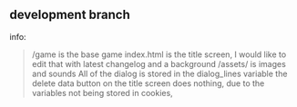## development branch
info:
> /game is the base game
> index.html is the title screen, I would like to edit that with latest changelog and a background
> /assets/ is images and sounds
> All of the dialog is stored in the dialog_lines variable
> the delete data button on the title screen does nothing, due to the variables not being stored in cookies,  
